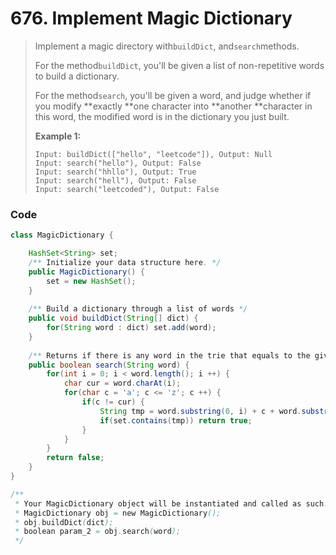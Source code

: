# 676. Implement Magic Dictionary

> Implement a magic directory with`buildDict`, and`search`methods.
>
> For the method`buildDict`, you'll be given a list of non-repetitive words to build a dictionary.
>
> For the method`search`, you'll be given a word, and judge whether if you modify **exactly **one character into **another **character in this word, the modified word is in the dictionary you just built.
>
> **Example 1:**
>
> ```
> Input: buildDict(["hello", "leetcode"]), Output: Null
> Input: search("hello"), Output: False
> Input: search("hhllo"), Output: True
> Input: search("hell"), Output: False
> Input: search("leetcoded"), Output: False
> ```

### Code

```java
class MagicDictionary {

    HashSet<String> set;
    /** Initialize your data structure here. */
    public MagicDictionary() {
        set = new HashSet();
    }
    
    /** Build a dictionary through a list of words */
    public void buildDict(String[] dict) {
        for(String word : dict) set.add(word);
    }
    
    /** Returns if there is any word in the trie that equals to the given word after modifying exactly one character */
    public boolean search(String word) {
        for(int i = 0; i < word.length(); i ++) {
            char cur = word.charAt(i);
            for(char c = 'a'; c <= 'z'; c ++) {
                if(c != cur) {
                    String tmp = word.substring(0, i) + c + word.substring(i+1);
                    if(set.contains(tmp)) return true;
                }
            }
        }
        return false;
    }
}

/**
 * Your MagicDictionary object will be instantiated and called as such:
 * MagicDictionary obj = new MagicDictionary();
 * obj.buildDict(dict);
 * boolean param_2 = obj.search(word);
 */
```



